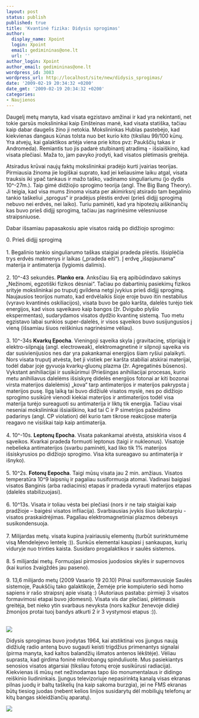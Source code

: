 ```yaml
---
layout: post
status: publish
published: true
title: 'Kvantinė fizika: Didysis sprogimas'
author:
  display_name: Xpoint
  login: Xpoint
  email: gedimininas@one.lt
  url: ''
author_login: Xpoint
author_email: gedimininas@one.lt
wordpress_id: 3083
wordpress_url: http://localhost/site/new/didysis_sprogimas/
date: '2009-02-19 20:34:32 +0200'
date_gmt: '2009-02-19 20:34:32 +0200'
categories:
- Naujienos
---
```

<p>Daugelį metų manyta, kad visata egzistavo amžinai ir kad yra nekintanti, net tokie garsūs mokslininkai kaip Einšteinas manė, kad visata statiška, tačiau kaip dabar daugelis žino ji netokia. Mokslininkas Hublas pastebėjo, kad kiekvienas dangaus kūnas tolsta nuo bet kurio kito (tiksliau 99/100 kūnų. Yra atvejų, kai galaktikos artėja viena prie kitos pvz: Paukščių takas ir Andromeda). Remiantis tuo jis padarė stulbinantį atradimą - išsiaiškino, kad visata plečiasi. Maža to, jam pavyko įrodyti, kad visatos plėtimasis greitėja.</p>
<p>Atsiradus krūvai naujų faktų mokslininkai pradėjo kurti įvairias teorijas. Pirmiausia žinoma jie logiškai suprato, kad jei keliausime laiku atgal, visata trauksis iki ypač tankaus ir mažo taško, vadinamo singuliariumu (jo dydis 10^-27m.). Taip gimė didžiojio sprogimo teorija (angl. The Big Bang Theory). Ji teigia, kad visa mums žinoma visata per akimirksnį atsirado tam begalinio tankio taškeliui „sprogus“ ir pradėjus plėstis erdvei (prieš didįjį sprogimą nebuvo nei erdvės, nei laiko). Turiu paminėti, kad yra hipotezių aiškinančių kas buvo prieš didįjį sprogimą, tačiau jas nagrinėsime vėlesniuose straipsniuose.</p>
<p>Dabar išsamiau papasakosiu apie visatos raidą po didžiojo sprogimo:</p>
<p>0. Prieš didįjį sprogimą<br />
<br />1. Begalinio tankio singuliarumo taškas staigiai pradeda plėstis. Išsiplėčia trys erdvės matmenys ir laikas („pradeda eiti“). Į erdvę „išspjaunama“ materija ir antimaterija (lygiomis dalimis).<br />
<br />2. 10^-43 sekundės. <b>Planko era</b>. Anksčiau šią erą apibūdindavo sakinys „Nežinomi, egzotiški fizikos dėsniai“. Tačiau po dabartinių pasiekimų fizikos srityje mokslininkai po truputį gvildena netgi įvykius prieš didįjį sprogimą. Naujausios teorijos numato, kad erdvėlaikis šioje eroje buvo itin nestabilus (vyravo kvantinės oskiliacijos), visata buvo be galo karšta, dalelės turėjo tiek energijos, kad visos sąveikavo kaip bangos (žr. Dvigubo plyšio ekspermentas), sudarydamos visatos dydžio kvantinę sistemą. Tuo metu egzistavo labai sunkios super-dalelės, ir visos sąveikos buvo susijungusios į vieną (išsamiau šiuos reiškinius nagrinėsime vėliau).<br />
<br />3. 10^-34s <b>Kvarkų Epocha</b>. Vieningoji sąveika skyla į gravitacinę, stipriąją ir elektro-silpnąją (angl. electroweak), elektromagnetinė ir silpnoji sąveika vis dar susivienijusios nes dar yra pakankamai energijos šiam ryšiui palaikyti. Nors visata truputį atvėsta, bet ji vistiek per karšta stabiliai atskirai materijai, todėl dabar joje gyvuoja kvarkų-gluonų plazma (žr. Agregatinės būsenos). Vykstant anihiliacijai ir susikūrimui (Priešingas anihiliacijai procesas, kurio metu anihiliavus dalelėms išsiskyrę didelės energijos fotonai ar kiti bozonai virsta materijos dalelėmis) „kova“ tarp antimaterijos ir materijos pakrypsta į materijos pusę. Ilgą laiką tai buvo didžiulė visatos myslė, nes po didžiojo sprogimo susikūrė vienodi kiekiai materijos ir antimaterijos todėl visa materija turėjo sureaguoti su antimaterija ir liktų tik energija. Tačiau visai neseniai mokslininkai išsiaiškino, kad tai C ir P simetrijos pažeidimo padarinys (angl. CP violation) dėl kurio tam tikrose reakcijose materija reagavo ne visiškai taip kaip antimaterija.<br />
<br />4. 10^-10s. <b>Leptonų Epocha</b>. Visata pakankamai atvėsta, atsiskiria visos 4 sąveikos. Kvarkai pradeda formuoti leptonus (taigi ir nukleonus). Visatoje nebelieka antimaterijos (svarbu paminėti, kad liko tik 1% materijos išsiskyrusios po didžiojo sprogimo. Visa kita sureagavo su antimaterija ir išnyko).<br />
<br />5. 10^2s. <b>Fotonų Eepocha</b>. Taigi mūsų visata jau 2 min. amžiaus. Visatos temperatūra 10^9 laipsnių ir pagaliau susiformuoja atomai. Vadinasi baigiasi visatos Banginis (arba radiacinis) etapas ir pradeda vyrauti materijos etapas (dalelės stabilizuojasi).<br />
<br />6. 10^13s. Visata ir toliau vėsta bei plečiasi (nors ir ne taip staigiai kaip pradžioje – baigėsi visatos infliacija). Svarbiausias įvykis šiuo laikotarpiu - visatos praskaidrėjimas. Pagaliau elektromagnetiniai plazmos debesys susikondensuoja.<br />
<br />7. Milijardas metų. visata kupina įvairiausių elementų (turbūt surinktumėme visą Mendelejevo lentelę :)). Sunkūs elementai kaupiasi į sankaupas, kurių viduryje nuo trinties kaista. Susidaro progalaktikos ir saulės sistemos.<br />
<br />8. 5 milijardai metų. Formuojasi pirmosios juodosios skylės ir supernovos (kai kurios žvaigždės jau paseno).<br />
<br />9. 13,6 milijardo metų (2009 Vasario 19 20.10) Pilnai susiformavusioje Saulės sistemoje, Paukščių tako galaktikoje, Žemėje prie kompiuterio sėdi homo sapiens ir rašo straipsnį apie visatą :) (Autoriaus pastaba: pirmieji 3 visatos formavimosi etapai buvo įdomesni). Visata vis dar plečiasi, plėtimasis greitėja, bet nieko ytin svarbaus nevyksta (nors kažkur ženevoje didieji žmonijos protai tuoj bandys atkurti 2 ir 3 vystymosi etapus :)).</p>
<p><a class="ns" href="http://img410.imageshack.us/img410/2830/history20of20the20univetu3.gif"><br /><img src="http://img410.imageshack.us/img410/687/history20of20the20univeqo0.gif" /><br /></a></p>
<p>Didysis sprogimas buvo įrodytas 1964, kai atstiktinai vos įjungus naują didžiulę radio anteną buvo sugauti keisti trigdžius primenantys signalai (pirma manyta, kad kaltos balandžių išmatos antenos lėkštėje). Vėliau suprasta, kad girdima foninė mikrobangų spinduliuotė. Mus pasiekiantys senosios visatos atgarsiai (tiksliau fotonų eroje susikūrusi radiacija). Kiekvienas iš mūsų net nežinodamas tapo šio monumentalaus ir didingo reiškinio liudininkais. Įjungus televizoriuje nepasirinktą kanalą visas ekranas pilnas juodų ir baltų taškelių (na kaip sakoma burzgia), jei ne FMS ekranas būtų tiesiog juodas (nebent kelios linijos susidarytų dėl mobiliųjų telefonų ar kitų bangas skleidžiančių aparatų).</p>
<p><img src="http://www.cv.nrao.edu/course/astr534/images/HolmdelHorn.jpg" /></p>
